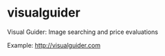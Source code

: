 # visualguider
Visual Guider: Image searching and price evaluations

Example: http://visualguider.com
